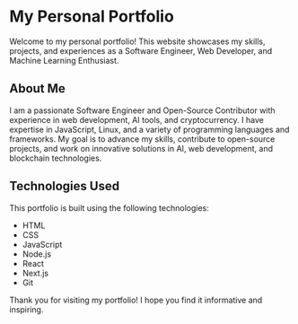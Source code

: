 # My Personal Portfolio

Welcome to my personal portfolio! This website showcases my skills, projects, and experiences as a Software Engineer, Web Developer, and Machine Learning Enthusiast.


## About Me

I am a passionate Software Engineer and Open-Source Contributor with experience in web development, AI tools, and cryptocurrency. I have expertise in JavaScript, Linux, and a variety of programming languages and frameworks. My goal is to advance my skills, contribute to open-source projects, and work on innovative solutions in AI, web development, and blockchain technologies.

## Technologies Used

This portfolio is built using the following technologies:

- HTML
- CSS
- JavaScript
- Node.js
- React
- Next.js
- Git

Thank you for visiting my portfolio! I hope you find it informative and inspiring.
